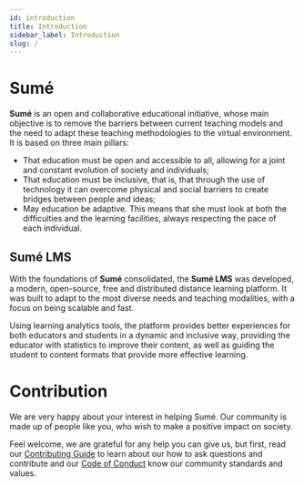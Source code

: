 ```yaml
---
id: introduction
title: Introduction
sidebar_label: Introduction
slug: /
---
```


# Sumé

**Sumé** is an open and collaborative educational initiative, whose main objective is to remove the barriers between current teaching models and the need to adapt these teaching methodologies to the virtual environment. It is based on three main pillars:

- That education must be open and accessible to all, allowing for a joint and constant evolution of society and individuals;
- That education must be inclusive, that is, that through the use of technology it can overcome physical and social barriers to create bridges between people and ideas;
- May education be adaptive. This means that she must look at both the difficulties and the learning facilities, always respecting the pace of each individual.

## Sumé LMS

With the foundations of **Sumé** consolidated, the **Sumé LMS** was developed, a modern, open-source, free and distributed distance learning platform. It was built to adapt to the most diverse needs and teaching modalities, with a focus on being scalable and fast.

Using learning analytics tools, the platform provides better experiences for both educators and students in a dynamic and inclusive way, providing the educator with statistics to improve their content, as well as guiding the student to content formats that provide more effective learning.

# Contribution

We are very happy about your interest in helping Sumé. Our community is made up of people like you, who wish to make a positive impact on society.

Feel welcome, we are grateful for any help you can give us, but first, read our [Contributing Guide](/docs/contributing) to learn about our how to ask questions and contribute and our [Code of Conduct](/docs/conduct) know our community standards and values.
